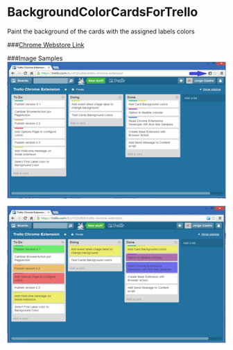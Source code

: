 # BackgroundColorCardsForTrello
Paint the background of the cards with the assigned labels colors

###[Chrome Webstore Link](https://chrome.google.com/webstore/detail/background-colors-cards-f/gbpnfdnpkiogmaicmknplgedbcjndaaf)

###Image Samples
![Sample 1](Extension1_Sample.png?raw=true)

![Sample 2](Extension2_Sample.png?raw=true)

